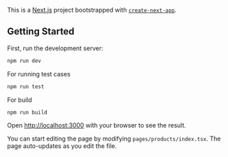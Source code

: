 This is a [Next.js](https://nextjs.org/) project bootstrapped with [`create-next-app`](https://github.com/vercel/next.js/tree/canary/packages/create-next-app).

## Getting Started

First, run the development server:

```bash
npm run dev
```

For running test cases

```bash
npm run test
```

For build

```bash
npm run build
```

Open [http://localhost:3000](http://localhost:3000) with your browser to see the result.

You can start editing the page by modifying `pages/products/index.tsx`. The page auto-updates as you edit the file.
